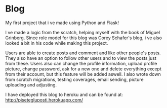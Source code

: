 # Blog

My first project that i ve made using Python and Flask!


I ve made a logic from the scratch, helping myself with the book of Miguel Grinberg.
Since role model for this blog was Corey Schafer's blog, i ve also looked a bit in his code while making this project.


Users are able to create posts and comment and like other people's posts. They also have an option to follow other users and to view the posts just from these.
Users also can change the profile information, upload profile picture, change password, ask for a new one and delete everything except from their account, but this feature will be added aswell.
I also wrote down from scratch migrations, testing coverages, email sending, picture uploading and adjusting.

I have deployed this blog to heroku and can be found at: http://pisetegluposti.herokuapp.com/

